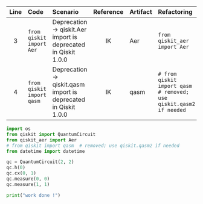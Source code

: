 | Line | Code | Scenario | Reference | Artifact | Refactoring |
| :--: | :--- | :------- | :-------: | :------- | :---------- |
| 3 | `from qiskit import Aer` | Deprecation -> qiskit.Aer import is deprecated in Qiskit 1.0.0 | IK | Aer | `from qiskit_aer import Aer` |
| 4 | `from qiskit import qasm` | Deprecation -> qiskit.qasm import is deprecated in Qiskit 1.0.0 | IK | qasm | `# from qiskit import qasm  # removed; use qiskit.qasm2 if needed` |

```python
import os
from qiskit import QuantumCircuit
from qiskit_aer import Aer
# from qiskit import qasm  # removed; use qiskit.qasm2 if needed
from datetime import datetime

qc = QuantumCircuit(2, 2)
qc.h(0)
qc.cx(0, 1)
qc.measure(0, 0)
qc.measure(1, 1)

print("work done !")
```
